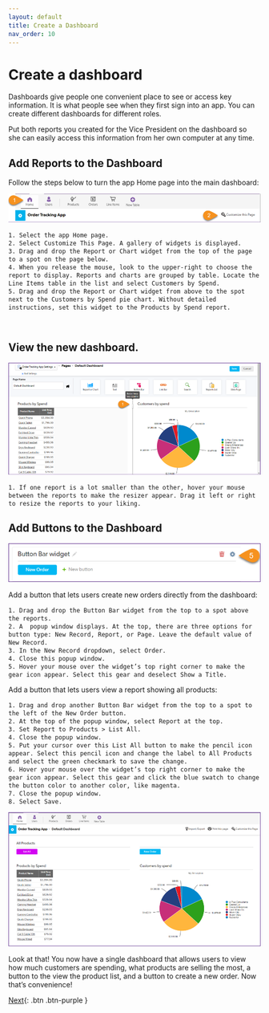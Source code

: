 ```yaml
---
layout: default
title: Create a Dashboard
nav_order: 10
---
```


# Create a dashboard

Dashboards give people one convenient place to see or access key information. It is what people see when they first sign into an app. You can create different dashboards for different roles. 

Put both reports you created for the Vice President on the dashboard so she can easily access this information from her own computer at any time. 

## Add Reports to the Dashboard

Follow the steps below to turn the app Home page into the main dashboard:

![](assets/images/createDashboard.png)

    1. Select the app Home page.
    2. Select Customize This Page. A gallery of widgets is displayed. 
    3. Drag and drop the Report or Chart widget from the top of the page to a spot on the page below. 
    4. When you release the mouse, look to the upper-right to choose the report to display. Reports and charts are grouped by table. Locate the Line Items table in the list and select Customers by Spend. 
    5. Drag and drop the Report or Chart widget from above to the spot next to the Customers by Spend pie chart. Without detailed instructions, set this widget to the Products by Spend report. 
 
## View the new dashboard. 
 
![](assets/images/defaultDashboard.png)

    1. If one report is a lot smaller than the other, hover your mouse between the reports to make the resizer appear. Drag it left or right to resize the reports to your liking. 

## Add Buttons to the Dashboard

![](assets/images/dashboardBtn.png)

Add a button that lets users create new orders directly from the dashboard:

    1. Drag and drop the Button Bar widget from the top to a spot above the reports.
    2. A  popup window displays. At the top, there are three options for button type: New Record, Report, or Page. Leave the default value of New Record. 
    3. In the New Record dropdown, select Order. 
    4. Close this popup window.  
    5. Hover your mouse over the widget’s top right corner to make the gear icon appear. Select this gear and deselect Show a Title.

Add a button that lets users view a report showing all products:

    1. Drag and drop another Button Bar widget from the top to a spot to the left of the New Order button. 
    2. At the top of the popup window, select Report at the top.
    3. Set Report to Products > List All. 
    4. Close the popup window.
    5. Put your cursor over this List All button to make the pencil icon appear. Select this pencil icon and change the label to All Products and select the green checkmark to save the change.
    6. Hover your mouse over the widget’s top right corner to make the gear icon appear. Select this gear and click the blue swatch to change the button color to another color, like magenta. 
    7. Close the popup window. 
    8. Select Save.

![](assets/images/finalDashboard.png)

Look at that! You now have a single dashboard that allows users to view how much customers are spending, what products are selling the most, a button to the view the product list, and a button to create a new order. Now that’s convenience!


[Next](conclusion.html){: .btn .btn-purple }